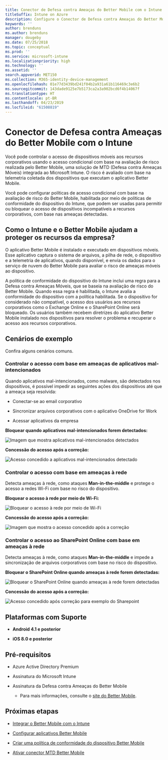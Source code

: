 ```yaml
---
title: Conector de Defesa contra Ameaças do Better Mobile com o Intune
titleSuffix: Intune on Azure
description: Configure o Conector de Defesa contra Ameaças do Better Mobile com o Intune.
keywords: ''
author: brenduns
ms.author: brenduns
manager: dougeby
ms.date: 07/25/2018
ms.topic: conceptual
ms.prod: ''
ms.service: microsoft-intune
ms.localizationpriority: high
ms.technology: ''
ms.assetid: ''
search.appverid: MET150
ms.collection: M365-identity-device-management
ms.openlocfilehash: 01e77d3439bd241f04b2a931a61b116469c3e6b2
ms.sourcegitcommit: 143dade9125e7b5173ca2a3a902bcd6f4b14067f
ms.translationtype: HT
ms.contentlocale: pt-BR
ms.lasthandoff: 04/23/2019
ms.locfileid: "61508819"
---
```

# <a name="better-mobile-threat-defense-connector-with-intune"></a>Conector de Defesa contra Ameaças do Better Mobile com o Intune

Você pode controlar o acesso de dispositivos móveis aos recursos corporativos usando o acesso condicional com base na avaliação de risco realizada pelo Better Mobile, uma solução de MTD (Defesa contra Ameaças Móveis) integrada ao Microsoft Intune. O risco é avaliado com base na telemetria coletada dos dispositivos que executam o aplicativo Better Mobile.

Você pode configurar políticas de acesso condicional com base na avaliação de risco do Better Mobile, habilitada por meio de políticas de conformidade do dispositivo do Intune, que podem ser usadas para permitir ou bloquear o acesso de dispositivos incompatíveis a recursos corporativos, com base nas ameaças detectadas.

## <a name="how-do-intune-and-better-mobile-help-protect-your-company-resources"></a>Como o Intune e o Better Mobile ajudam a proteger os recursos da empresa?

O aplicativo Better Mobile é instalado e executado em dispositivos móveis. Esse aplicativo captura o sistema de arquivos, a pilha de rede, o dispositivo e a telemetria de aplicativos, quando disponível, e envia os dados para o serviço de nuvem do Better Mobile para avaliar o risco de ameaças móveis ao dispositivo.

A política de conformidade do dispositivo do Intune inclui uma regra para a Defesa contra Ameaças Móveis, que se baseia na avaliação de risco do Better Mobile. Quando essa regra é habilitada, o Intune avalia a conformidade do dispositivo com a política habilitada. Se o dispositivo for considerado não compatível, o acesso dos usuários aos recursos corporativos como o Exchange Online e o SharePoint Online será bloqueado. Os usuários também recebem diretrizes do aplicativo Better Mobile instalado nos dispositivos para resolver o problema e recuperar o acesso aos recursos corporativos.

## <a name="sample-scenarios"></a>Cenários de exemplo

Confira alguns cenários comuns.

### <a name="control-access-based-on-threats-from-malicious-apps"></a>Controlar o acesso com base em ameaças de aplicativos mal-intencionados

Quando aplicativos mal-intencionados, como malware, são detectados nos dispositivos, é possível impedir as seguintes ações dos dispositivos até que a ameaça seja resolvida:

-   Conectar-se ao email corporativo

-   Sincronizar arquivos corporativos com o aplicativo OneDrive for Work

-   Acessar aplicativos da empresa

**Bloquear quando aplicativos mal-intencionados forem detectados:**

![Imagem que mostra aplicativos mal-intencionados detectados](./media/better_mobile_maliciousapps_blocked.png)

**Concessão do acesso após a correção:**

![Acesso concedido a aplicativos mal-intencionados detectado](./media/better_mobile_maliciousapps_unblocked.png)

### <a name="control-access-based-on-threat-to-network"></a>Controlar o acesso com base em ameaças à rede

Detecta ameaças à rede, como ataques **Man-in-the-middle** e protege o acesso a redes Wi-Fi com base no risco do dispositivo.

**Bloquear o acesso à rede por meio de Wi-Fi:**

![Bloquear o acesso à rede por meio de Wi-Fi](./media/better_mobile_network_wifi_blocked.png)

**Concessão do acesso após a correção:**

![Imagem que mostra o acesso concedido após a correção](./media/better_mobile_network_wifi_unblocked.png)

### <a name="control-access-to-sharepoint-online-based-on-threat-to-network"></a>Controlar o acesso ao SharePoint Online com base em ameaças à rede

Detecta ameaças à rede, como ataques **Man-in-the-middle** e impede a sincronização de arquivos corporativos com base no risco do dispositivo.

**Bloquear o SharePoint Online quando ameaças à rede forem detectadas:**

![Bloquear o SharePoint Online quando ameaças à rede forem detectadas](./media/better_mobile_network_spo_blocked.png)

**Concessão do acesso após a correção:**

![Acesso concedido após correção para exemplo do Sharepoint](./media/better_mobile_network_spo_unblocked.png)

## <a name="supported-platforms"></a>Plataformas com Suporte

-   **Android 4.1 e posterior**

-   **iOS 8.0 e posterior**

## <a name="prerequisites"></a>Pré-requisitos

-   Azure Active Directory Premium

-   Assinatura do Microsoft Intune

-   Assinatura da Defesa contra Ameaças do Better Mobile

    -   Para mais informações, consulte o [site do Better Mobile](https://www.better.mobi/).

## <a name="next-steps"></a>Próximas etapas

- [Integrar o Better Mobile com o Intune](better-mobile-mtd-connector-integration.md)

- [Configurar aplicativos Better Mobile](mtd-apps-ios-app-configuration-policy-add-assign.md)

- [Criar uma política de conformidade do dispositivo Better Mobile](mtd-device-compliance-policy-create.md)

- [Ativar conector MTD Better Mobile](mtd-connector-enable.md)
